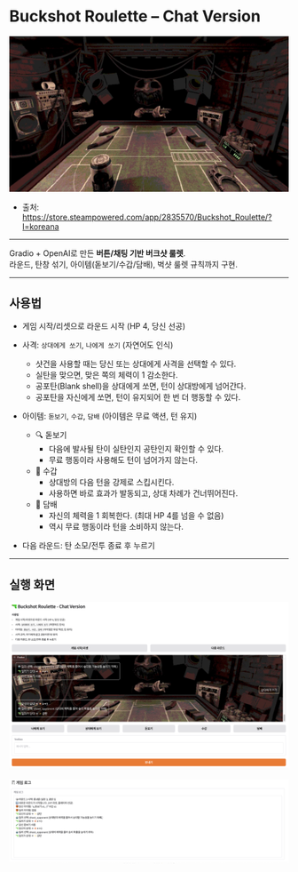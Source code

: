 # Buckshot Roulette – Chat Version

<p align="center">
  <img src="./image/main_image.png" alt="Buckshot Roulette Banner" />
</p>

- 출처: https://store.steampowered.com/app/2835570/Buckshot_Roulette/?l=koreana

---

Gradio + OpenAI로 만든 **버튼/채팅 기반 버크샷 룰렛**.  
라운드, 탄창 섞기, 아이템(돋보기/수갑/담배), 벅샷 룰렛 규칙까지 구현.

---

## 사용법
- 게임 시작/리셋으로 라운드 시작 (HP 4, 당신 선공)
  
- 사격: `상대에게 쏘기`, `나에게 쏘기` (자연어도 인식)
    - 샷건을 사용할 때는 당신 또는 상대에게 사격을 선택할 수 있다.
    - 실탄을 맞으면, 맞은 쪽의 체력이 1 감소한다.
    - 공포탄(Blank shell)을 상대에게 쏘면, 턴이 상대방에게 넘어간다.
    - 공포탄을 자신에게 쏘면, 턴이 유지되어 한 번 더 행동할 수 있다.
    
- 아이템: `돋보기`, `수갑`, `담배` (아이템은 무료 액션, 턴 유지)
    -	🔍 돋보기
        - 다음에 발사될 탄이 실탄인지 공탄인지 확인할 수 있다.
        - 무료 행동이라 사용해도 턴이 넘어가지 않는다.
    -	🔗 수갑
        - 상대방의 다음 턴을 강제로 스킵시킨다.
        - 사용하면 바로 효과가 발동되고, 상대 차례가 건너뛰어진다.
    -	🚬 담배
        - 자신의 체력을 1 회복한다. (최대 HP 4를 넘을 수 없음)
        - 역시 무료 행동이라 턴을 소비하지 않는다.
        
- 다음 라운드: 탄 소모/전투 종료 후 누르기

---

## 실행 화면
<p align="center">
  <img src="./image/main_1.png" alt="Buckshot Roulette main_1" />
</p>

<p align="center">
  <img src="./image/main_2.png" alt="Buckshot Roulette main_2" />
</p>

